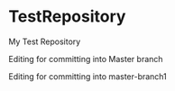 # TestRepository
My Test Repository

Editing for committing into Master branch

Editing for committing into master-branch1
